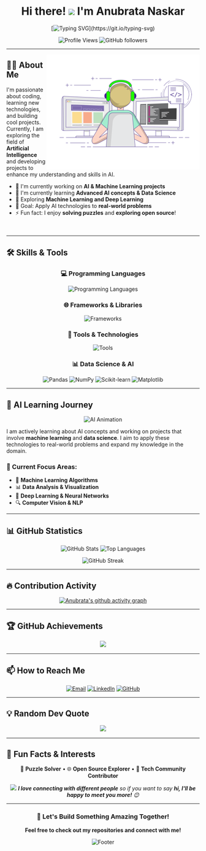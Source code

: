 <div align="center">

# Hi there! <img src="https://media.giphy.com/media/hvRJCLFzcasrR4ia7z/giphy.gif" width="25px"> I'm Anubrata Naskar

  [![Typing SVG](https://readme-typing-svg.herokuapp.com?font=Fira+Code&pause=1000&color=00D9FF&width=600&lines=Welcome+to+my+GitHub+profile!;Passionate+about+coding+and+AI;Always+learning+new+technologies;Building+cool+projects+daily!)](https://git.io/typing-svg)

![Profile Views](https://komarev.com/ghpvc/?username=anubrata-naskar&label=Profile%20views&color=0e75b6&style=flat)
![GitHub followers](https://img.shields.io/github/followers/anubrata-naskar?label=Followers&style=social)

</div>

---

<img align="right" alt="Coding" width="400" src="https://raw.githubusercontent.com/devSouvik/devSouvik/master/gif3.gif">

## 👨‍💻 About Me

I'm passionate about coding, learning new technologies, and building cool projects. Currently, I am exploring the field of **Artificial Intelligence** and developing projects to enhance my understanding and skills in AI.

- 🔭 I'm currently working on **AI & Machine Learning projects**
- 🌱 I'm currently learning **Advanced AI concepts & Data Science**
- 🤖 Exploring **Machine Learning and Deep Learning**
- 🎯 Goal: Apply AI technologies to **real-world problems**
- ⚡ Fun fact: I enjoy **solving puzzles** and **exploring open source**!

<br clear="both" />

---

## 🛠️ Skills & Tools

<div align="center">

### 💻 Programming Languages
<p>
  <img src="https://skillicons.dev/icons?i=python,js,java" alt="Programming Languages" />
</p>

### 🌐 Frameworks & Libraries
<p>
  <img src="https://skillicons.dev/icons?i=react,nodejs,tensorflow,pytorch" alt="Frameworks" />
</p>

### 🔧 Tools & Technologies
<p>
  <img src="https://skillicons.dev/icons?i=git,docker,vscode,jupyter,anaconda,linux" alt="Tools" />
</p>

### 📊 Data Science & AI
<p>
  <img src="https://img.shields.io/badge/Pandas-150458?style=for-the-badge&logo=pandas&logoColor=white" alt="Pandas" />
  <img src="https://img.shields.io/badge/NumPy-013243?style=for-the-badge&logo=numpy&logoColor=white" alt="NumPy" />
  <img src="https://img.shields.io/badge/Scikit--learn-F7931E?style=for-the-badge&logo=scikit-learn&logoColor=white" alt="Scikit-learn" />
  <img src="https://img.shields.io/badge/Matplotlib-11557c?style=for-the-badge&logo=python&logoColor=white" alt="Matplotlib" />
</p>

</div>

---

## 🤖 AI Learning Journey

<div align="center">
  <img src="https://media.giphy.com/media/3oKIPEqDGUULpEU0aQ/giphy.gif" width="300" alt="AI Animation">
</div>

I am actively learning about AI concepts and working on projects that involve **machine learning** and **data science**. I aim to apply these technologies to real-world problems and expand my knowledge in the domain.

### 🎯 Current Focus Areas:
- 🧠 **Machine Learning Algorithms**
- 📊 **Data Analysis & Visualization**
- 🤖 **Deep Learning & Neural Networks**
- 🔍 **Computer Vision & NLP**

---

## 📊 GitHub Statistics

<div align="center">

<img height="180em" src="https://github-readme-stats.vercel.app/api?username=anubrata-naskar&show_icons=true&count_private=true&theme=tokyonight&hide_border=true" alt="GitHub Stats" />
<img height="180em" src="https://github-readme-stats.vercel.app/api/top-langs/?username=anubrata-naskar&layout=compact&theme=tokyonight&hide_border=true" alt="Top Languages" />

</div>

<div align="center">

![GitHub Streak](https://streak-stats.demolab.com/?user=anubrata-naskar&theme=tokyonight&hide_border=true)

</div>

---

## 🔥 Contribution Activity

<div align="center">

[![Anubrata's github activity graph](https://github-readme-activity-graph.vercel.app/graph?username=anubrata-naskar&theme=tokyo-night&hide_border=true)](https://github.com/ashutosh00710/github-readme-activity-graph)

</div>

---

## 🏆 GitHub Achievements

<div align="center">

![](https://github-profile-trophy.vercel.app/?username=anubrata-naskar&theme=tokyonight&no-frame=true&no-bg=false&margin-w=4)

</div>

---

## 📫 How to Reach Me

<div align="center">

[![Email](https://img.shields.io/badge/Gmail-D14836?style=for-the-badge&logo=gmail&logoColor=white)](mailto:anubrata.naskar@gmail.com)
[![LinkedIn](https://img.shields.io/badge/LinkedIn-0077B5?style=for-the-badge&logo=linkedin&logoColor=white)](https://www.linkedin.com/in/anubrata-naskar)
[![GitHub](https://img.shields.io/badge/GitHub-100000?style=for-the-badge&logo=github&logoColor=white)](https://github.com/anubrata-naskar)

</div>

---

## 💡 Random Dev Quote

<div align="center">

![](https://quotes-github-readme.vercel.app/api?type=horizontal&theme=tokyonight)

</div>

---

## 🌟 Fun Facts & Interests

<div align="center">

🧩 **Puzzle Solver** • 🌐 **Open Source Explorer** • 🤝 **Tech Community Contributor**

<img src="https://media.giphy.com/media/LnQjpWaON8nhr21vNW/giphy.gif" width="60"> <em><b>I love connecting with different people</b> so if you want to say <b>hi, I'll be happy to meet you more!</b> 😊</em>

</div>

---

<div align="center">

### 🚀 Let's Build Something Amazing Together!

**Feel free to check out my repositories and connect with me!**

![Footer](https://capsule-render.vercel.app/api?type=waving&color=gradient&height=100&section=footer)

</div>
